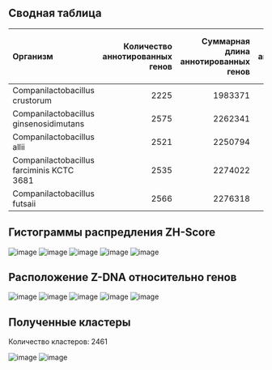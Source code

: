 ## Сводная таблица

| Организм                                  |   Количество аннотированных генов |   Суммарная длина аннотированных генов |   Доля покрытия аннтоированными генами |   Количество предсказанных участков Z-DNA(без фильтрации) |   Количество предсказанных участков Z-DNA |   Суммарная длина участков Z-DNA |
|:------------------------------------------|----------------------------------:|---------------------------------------:|---------------------------------------:|----------------------------------------------------------:|------------------------------------------:|---------------------------------:|
| Companilactobacillus crustorum            |                              2225 |                                1983371 |                                85.6201 |                                                   2261471 |                                       339 |                             3286 |
| Companilactobacillus ginsenosidimutans    |                              2575 |                                2262341 |                                87.3303 |                                                   2590556 |                                       841 |                             8422 |
| Companilactobacillus allii                |                              2521 |                                2250794 |                                88.8175 |                                                   2506167 |                                       634 |                             6350 |
| Companilactobacillus farciminis KCTC 3681 |                              2535 |                                2274022 |                                89.1131 |                                                   2551839 |                                       505 |                             5028 |
| Companilactobacillus futsaii              |                              2566 |                                2276318 |                                85.9387 |                                                   2558218 |                                       472 |                             4710 |


## Гистограммы распредления ZH-Score

![image](https://github.com/jakokorina/hse22_project_Firmicutes/blob/main/img/GCF_001050475.1_ASM105047v1_distribution.png)
![image](https://github.com/jakokorina/hse22_project_Firmicutes/blob/main/img/GCF_001951175.1_ASM195117v1_distribution.png)
![image](https://github.com/jakokorina/hse22_project_Firmicutes/blob/main/img/GCF_001971585.1_ASM197158v1_distribution.png)
![image](https://github.com/jakokorina/hse22_project_Firmicutes/blob/main/img/GCF_002706745.1_ASM270674v1_distribution.png)
![image](https://github.com/jakokorina/hse22_project_Firmicutes/blob/main/img/GCF_006007945.1_ASM600794v1_distribution.png)


## Расположение Z-DNA относительно генов

![image](https://github.com/jakokorina/hse22_project_Firmicutes/blob/main/img/0_zdna.png)
![image](https://github.com/jakokorina/hse22_project_Firmicutes/blob/main/img/1_zdna.png)
![image](https://github.com/jakokorina/hse22_project_Firmicutes/blob/main/img/2_zdna.png)
![image](https://github.com/jakokorina/hse22_project_Firmicutes/blob/main/img/3_zdna.png)
![image](https://github.com/jakokorina/hse22_project_Firmicutes/blob/main/img/4_zdna.png)

## Полученные кластеры

Количество кластеров: 2461

![image](https://github.com/jakokorina/hse22_project_Firmicutes/blob/main/img/distr_genes.png)
![image](https://github.com/jakokorina/hse22_project_Firmicutes/blob/main/img/distr_species.png)
